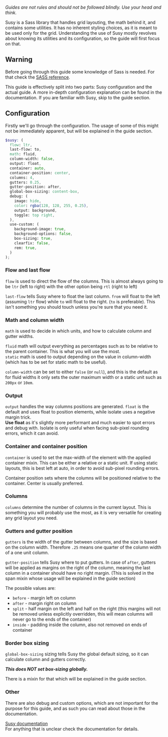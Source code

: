 *Guides are not rules and should not be followed blindly. Use your head and think.*

Susy is a Sass library that handles grid layouting, the math behind it, and contains some utilities. It has no inherent styling choices, as it is meant to be used only for the grid. Understanding the use of Susy mostly revolves about knowing its utilities and its configuration, so the guide will first focus on that.

## Warning
Before going through this guide some knowledge of Sass is needed. For that check the [SASS reference](http://sass-lang.com/documentation/file.SASS_REFERENCE.html).

This guide is effectively split into two parts: Susy configuration and the actual guide. A more in-depth configuration explanation can be found in the documentation. If you are familiar with Susy, skip to the guide section.

## Configuration

Firstly we'll go through the configuration. The usage of some of this might not be immediately apparent, but will be explained in the guide section.

```scss
$susy: (
  flow: ltr,
  last-flow: to,
  math: fluid,
  column-width: false,
  output: float,
  container: auto,
  container-position: center,
  columns: 4,
  gutters: 0.25,
  gutter-position: after,
  global-box-sizing: content-box,
  debug: (
    image: hide,
    color: rgba(128, 128, 255, 0.25),
    output: background,
    toggle: top right,
  ),
  use-custom: (
    background-image: true,
    background-options: false,
    box-sizing: true,
    clearfix: false,
    rem: true,
  )
);
```

### Flow and last flow
`flow` is used to direct the flow of the columns. This is almost always going to be `ltr` (left to right) with the other option being `rtl` (right to left)

`last-flow` tells Susy where to float the last column. `from` will float to the left (assuming `ltr` flow) while `to` will float to the right. (`to` is preferable). This isn't something you should touch unless you're sure that you need it.

### Math and column width
`math` is used to decide in which units, and how to calculate column and gutter widths.

`fluid` math will output everything as percentages such as to be relative to the parent container. This is what you will use the most.  
`static` math is used to output depending on the value in column-width (which has to be set for static math to be useful).

`column-width` can be set to either `false` (or `null`), and this is the default as for fluid widths it only sets the outer maximum width or a static unit such as `200px` or `10em`.

### Output
`output` handles the way columns positions are generated. `float` is the default and uses float to position elements, while isolate uses a negative margin trick.  
**Use float** as it's slightly more performant and much easier to spot errors and debug with. Isolate is only useful when facing sub-pixel rounding errors, which it can avoid.

### Container and container position
`container` is used to set the max-width of the element with the applied container mixin. This can be either a relative or a static unit. If using static layouts, this is best left at auto, in order to avoid sub-pixel rounding errors.

Container position sets where the columns will be positioned relative to the container. Center is usually preferred.

### Columns
`columns` determine the number of columns in the current layout. This is something you will probably use the most, as it is very versatile for creating any grid layout you need.

### Gutters and gutter position
`gutters` is the width of the gutter between columns, and the size is based on the column width. Therefore `.25` means one quarter of the column width of a one unit column.

`gutter-position` tells Susy where to put gutters. In case of `after`, gutters will be applied as margins on the right of the column, meaning the last column in a container should have no right margin. (This is solved in the span mixin whose usage will be explained in the guide section)

The possible values are:

 * `before` - margin left on column
 * `after` - margin right on column
 * `split` - half margin on the left and half on the right (this margins will not be removed unless explicitly overridden, this will mean columns will never go to the ends of the container)
 * `inside` - padding inside the column, also not removed on ends of container

### Border box sizing
`global-box-sizing` sizing tells Susy the global default sizing, so it can calculate column and gutters correctly.

_**This does NOT set box-sizing globally.**_

There is a mixin for that which will be explained in the guide section.

### Other
There are also debug and custom options, which are not important for the purpose for this guide, and as such you can read about those in the documentation.

[Susy documentation](http://susydocs.oddbird.net/en/latest/)  
For anything that is unclear check the documentation for details.
